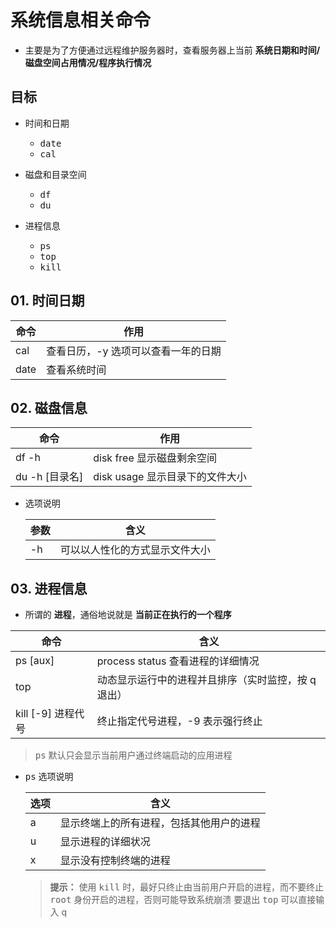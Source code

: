 # 系统信息相关命令

* 主要是为了方便通过远程维护服务器时，查看服务器上当前 **系统日期和时间/磁盘空间占用情况/程序执行情况**

## 目标

* 时间和日期

  * <kbd>date</kbd>
  * <kbd>cal</kbd>

* 磁盘和目录空间

  * <kbd>df</kbd>
  * <kbd>du</kbd>

* 进程信息
  * <kbd>ps</kbd>
  * <kbd>top</kbd>
  * <kbd>kill</kbd>

## 01. 时间日期

|命令|作用
|-|-
|cal|查看日历，-y 选项可以查看一年的日期
|date|查看系统时间

## 02. 磁盘信息

|命令|作用
|-|-
|df -h|disk free 显示磁盘剩余空间
|du -h [目录名]|disk usage 显示目录下的文件大小

* 选项说明

    |参数|含义
    |-|-
    |-h|可以以人性化的方式显示文件大小

## 03. 进程信息

* 所谓的 **进程**，通俗地说就是 **当前正在执行的一个程序**

|命令|含义
|-|-
|ps [aux]|process status 查看进程的详细情况
|top|动态显示运行中的进程并且排序（实时监控，按 q 退出）
|kill [-9] 进程代号|终止指定代号进程，-9 表示强行终止

> <kbd>ps</kbd> 默认只会显示当前用户通过终端启动的应用进程

* <kbd>ps</kbd> 选项说明

    |选项|含义
    |-|-
    |a|显示终端上的所有进程，包括其他用户的进程
    |u|显示进程的详细状况
    |x|显示没有控制终端的进程

    > **提示：** 使用 <kbd>kill</kbd> 时，最好只终止由当前用户开启的进程，而不要终止 <kbd>root</kbd> 身份开启的进程，否则可能导致系统崩溃
    > 要退出 <kbd>top</kbd> 可以直接输入 q
